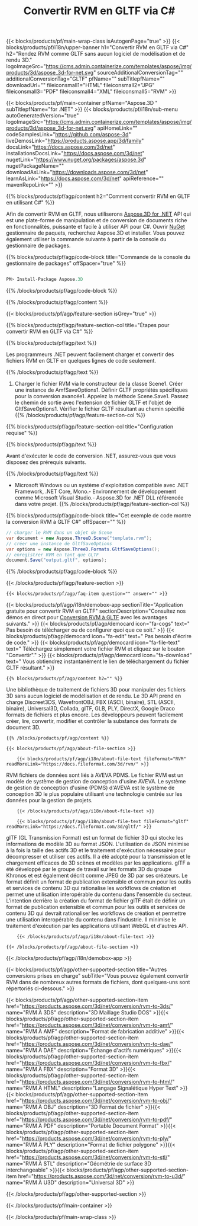 ﻿---
title: Convertir RVM en GLTF via C# 
url: /fr/net/conversion/rvm-to-gltf/ 
description: Exemple de code pour la conversion de RVM à GLTF C#. Utilisez l'exemple de code API pour les fichiers batch RVM vers la conversion GLTF dans VB.NET, Asp.NET ou toute application basée sur .NET.
---
{{< blocks/products/pf/main-wrap-class isAutogenPage="true" >}}
{{< blocks/products/pf/i18n/upper-banner h1="Convertir RVM en GLTF via C#" h2="Rendez RVM comme GLTF sans aucun logiciel de modélisation et de rendu 3D." logoImageSrc="https://cms.admin.containerize.com/templates/aspose/img/products/3d/aspose_3d-for-net.svg" sourceAdditionalConversionTag="" additionalConversionTag="GLTF" pfName="" subTitlepfName="" downloadUrl="" fileiconsmall1="HTML" fileiconsmall2="JPG" fileiconsmall3="PDF" fileiconsmall4="XML" fileiconsmall5="RVM" >}}

{{< blocks/products/pf/main-container pfName="Aspose.3D " subTitlepfName="for .NET" >}}
{{< blocks/products/pf/i18n/sub-menu autoGeneratedVersion="true" logoImageSrc="https://cms.admin.containerize.com/templates/aspose/img/products/3d/aspose_3d-for-net.svg" apiHomeLink="" codeSamplesLink="https://github.com/aspose-3d" liveDemosLink="https://products.aspose.app/3d/family" docsLink="https://docs.aspose.com/3d/net" installationsDocsLink="https://docs.aspose.com/3d/net" nugetLink="https://www.nuget.org/packages/aspose.3d" nugetPackageName="" downloadAsLink="https://downloads.aspose.com/3d/net" learnAsLink="https://docs.aspose.com/3d/net" apiReference="" mavenRepoLink="" >}}

{{% blocks/products/pf/agp/content h2="Comment convertir RVM en GLTF en utilisant C#" %}}

 Afin de convertir RVM en GLTF, nous utiliserons
 [Aspose.3D for .NET](https://products.aspose.com/3d/net) 
 API qui est une plate-forme de manipulation et de conversion de documents riche en fonctionnalités, puissante et facile à utiliser API pour C#. Ouvrir
 [NuGet](https://www.nuget.org/packages/aspose.3d) 
 gestionnaire de paquets, recherchez
 Aspose.3D 
 et installer. Vous pouvez également utiliser la commande suivante à partir de la console du gestionnaire de packages.

{{% blocks/products/pf/agp/code-block title="Commande de la console du gestionnaire de packages" offSpacer="true" %}}

```cs

PM> Install-Package Aspose.3D


```

{{% /blocks/products/pf/agp/code-block %}}

{{% /blocks/products/pf/agp/content %}}

{{< blocks/products/pf/agp/feature-section isGrey="true" >}}

{{% blocks/products/pf/agp/feature-section-col title="Étapes pour convertir RVM en GLTF via C#" %}}

{{% blocks/products/pf/agp/text %}}

 Les programmeurs .NET peuvent facilement charger et convertir des fichiers RVM en GLTF en quelques lignes de code seulement.

{{% /blocks/products/pf/agp/text %}}

1. Charger le fichier RVM via le constructeur de la classe Scene1. Créer une instance de AmfSaveOptions1. Définir GLTF propriétés spécifiques pour la conversion avancée1. Appelez la méthode Scene.Save1. Passez le chemin de sortie avec l'extension de fichier GLTF et l'objet de GltfSaveOptions1. Vérifier le fichier GLTF résultant au chemin spécifié
{{% /blocks/products/pf/agp/feature-section-col %}}

{{% blocks/products/pf/agp/feature-section-col title="Configuration requise" %}}

{{% blocks/products/pf/agp/text %}}

 Avant d'exécuter le code de conversion .NET, assurez-vous que vous disposez des prérequis suivants.

{{% /blocks/products/pf/agp/text %}}

- Microsoft Windows ou un système d'exploitation compatible avec .NET Framework, .NET Core, Mono.- Environnement de développement comme Microsoft Visual Studio.- Aspose.3D for .NET DLL référencée dans votre projet.
{{% /blocks/products/pf/agp/feature-section-col %}}

{{% blocks/products/pf/agp/code-block title="Cet exemple de code montre la conversion RVM à GLTF C#" offSpacer="" %}}

```cs
// charger le RVM dans un objet de Scene 
var document = new Aspose.ThreeD.Scene("template.rvm");
// créer une instance de GltfSaveOptions 
var options = new Aspose.ThreeD.Formats.GltfSaveOptions();
// enregistrer RVM en tant que GLTF 
document.Save("output.gltf", options); 


```

{{% /blocks/products/pf/agp/code-block %}}

{{< /blocks/products/pf/agp/feature-section >}}

    {{< blocks/products/pf/agp/faq-item question="" answer="" >}}
 

<!-- aboutfile Starts -->

{{< blocks/products/pf/agp/i18n/demobox-app sectionTitle="Application gratuite pour convertir RVM en GLTF" sectionDescription="Consultez nos démos en direct pour [Conversion RVM à GLTF](https://products.aspose.app/3d/conversion/rvm-to-gltf) avec les avantages suivants." >}}
        {{< blocks/products/pf/agp/democard icon="fa-cogs" text=" Pas besoin de télécharger ou de configurer quoi que ce soit." >}}
        {{< blocks/products/pf/agp/democard icon="fa-edit" text=" Pas besoin d\'écrire de code." >}}
        {{< blocks/products/pf/agp/democard icon="fa-file-text" text=" Téléchargez simplement votre fichier RVM et cliquez sur le bouton \"Convertir\"." >}}
        {{< blocks/products/pf/agp/democard icon="fa-download" text=" Vous obtiendrez instantanément le lien de téléchargement du fichier GLTF résultant." >}}

    {{% blocks/products/pf/agp/content h2="" %}}

 Une bibliothèque de traitement de fichiers 3D pour manipuler des fichiers 3D sans aucun logiciel de modélisation et de rendu. Le 3D API prend en charge Discreet3DS, WavefrontOBJ, FBX (ASCII, binaire), STL (ASCII, binaire), Universal3D, Collada, glTF, GLB, PLY, DirectX, Google Draco formats de fichiers et plus encore. Les développeurs peuvent facilement créer, lire, convertir, modifier et contrôler la substance des formats de document 3D.



    {{% /blocks/products/pf/agp/content %}}

    {{< blocks/products/pf/agp/about-file-section >}}

        {{< blocks/products/pf/agp/i18n/about-file-text fileFormat="RVM" readMoreLink="https://docs.fileformat.com/3d/rvm/" >}}
RVM fichiers de données sont liés à AVEVA PDMS. Le fichier RVM est un modèle de système de gestion de conception d'usine AVEVA. Le système de gestion de conception d'usine (PDMS) d'AVEVA est le système de conception 3D le plus populaire utilisant une technologie centrée sur les données pour la gestion de projets.

        {{< /blocks/products/pf/agp/i18n/about-file-text >}}

        {{< blocks/products/pf/agp/i18n/about-file-text fileFormat="gltf" readMoreLink="https://docs.fileformat.com/3d/gltf/" >}}
glTF (GL Transmission Format) est un format de fichier 3D qui stocke les informations de modèle 3D au format JSON. L'utilisation de JSON minimise à la fois la taille des actifs 3D et le traitement d'exécution nécessaire pour décompresser et utiliser ces actifs. Il a été adopté pour la transmission et le chargement efficaces de 3D scènes et modèles par les applications. glTF a été développé par le groupe de travail sur les formats 3D du groupe Khronos et est également décrit comme JPEG de 3D par ses créateurs. Le format définit un format de publication extensible et commun pour les outils et services de contenu 3D qui rationalise les workflows de création et permet une utilisation interopérable du contenu dans l'ensemble du secteur. L'intention derrière la création du format de fichier glTF était de définir un format de publication extensible et commun pour les outils et services de contenu 3D qui devrait rationaliser les workflows de création et permettre une utilisation interopérable du contenu dans l'industrie. Il minimise le traitement d'exécution par les applications utilisant WebGL et d'autres API.

        {{< /blocks/products/pf/agp/i18n/about-file-text >}}

    {{< /blocks/products/pf/agp/about-file-section >}}

{{< /blocks/products/pf/agp/i18n/demobox-app >}}

<!-- aboutfile Ends -->

{{< blocks/products/pf/agp/other-supported-section title="Autres conversions prises en charge" subTitle="Vous pouvez également convertir RVM dans de nombreux autres formats de fichiers, dont quelques-uns sont répertoriés ci-dessous." >}}

{{< blocks/products/pf/agp/other-supported-section-item href="https://products.aspose.com/3d/net/conversion/rvm-to-3ds/" name="RVM À 3DS" description="3D Maillage Studio DOS" >}}{{< blocks/products/pf/agp/other-supported-section-item href="https://products.aspose.com/3d/net/conversion/rvm-to-amf/" name="RVM À AMF" description="Format de fabrication additive" >}}{{< blocks/products/pf/agp/other-supported-section-item href="https://products.aspose.com/3d/net/conversion/rvm-to-dae/" name="RVM À DAE" description="Échange d\'actifs numériques" >}}{{< blocks/products/pf/agp/other-supported-section-item href="https://products.aspose.com/3d/net/conversion/rvm-to-fbx/" name="RVM À FBX" description="Format 3D" >}}{{< blocks/products/pf/agp/other-supported-section-item href="https://products.aspose.com/3d/net/conversion/rvm-to-html/" name="RVM À HTML" description="Langage Signalétique Hyper Text" >}}{{< blocks/products/pf/agp/other-supported-section-item href="https://products.aspose.com/3d/net/conversion/rvm-to-obj/" name="RVM À OBJ" description="3D Format de fichier" >}}{{< blocks/products/pf/agp/other-supported-section-item href="https://products.aspose.com/3d/net/conversion/rvm-to-pdf/" name="RVM À PDF" description="Portable Document Format" >}}{{< blocks/products/pf/agp/other-supported-section-item href="https://products.aspose.com/3d/net/conversion/rvm-to-ply/" name="RVM À PLY" description="Format de fichier polygone" >}}{{< blocks/products/pf/agp/other-supported-section-item href="https://products.aspose.com/3d/net/conversion/rvm-to-stl/" name="RVM À STL" description="Géométrie de surface 3D interchangeable" >}}{{< blocks/products/pf/agp/other-supported-section-item href="https://products.aspose.com/3d/net/conversion/rvm-to-u3d/" name="RVM À U3D" description="Universal 3D" >}}

{{< /blocks/products/pf/agp/other-supported-section >}}

{{< /blocks/products/pf/main-container >}}
    
{{< /blocks/products/pf/main-wrap-class >}}
